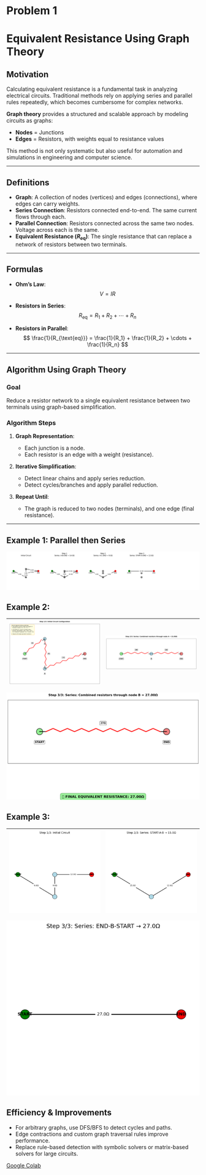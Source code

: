# Problem 1

#  Equivalent Resistance Using Graph Theory

## Motivation

Calculating equivalent resistance is a fundamental task in analyzing electrical circuits. Traditional methods rely on applying series and parallel rules repeatedly, which becomes cumbersome for complex networks.

**Graph theory** provides a structured and scalable approach by modeling circuits as graphs:
- **Nodes** = Junctions
- **Edges** = Resistors, with weights equal to resistance values

This method is not only systematic but also useful for automation and simulations in engineering and computer science.

---

##  Definitions

- **Graph**: A collection of nodes (vertices) and edges (connections), where edges can carry weights.
- **Series Connection**: Resistors connected end-to-end. The same current flows through each.
- **Parallel Connection**: Resistors connected across the same two nodes. Voltage across each is the same.
- **Equivalent Resistance ($R_{\text{eq}}$)**: The single resistance that can replace a network of resistors between two terminals.

---

##  Formulas

- **Ohm’s Law**:  
  $$ V = IR $$

- **Resistors in Series**:  
  $$ R_{\text{eq}} = R_1 + R_2 + \cdots + R_n $$

- **Resistors in Parallel**:  
  $$ \frac{1}{R_{\text{eq}}} = \frac{1}{R_1} + \frac{1}{R_2} + \cdots + \frac{1}{R_n} $$

---

##  Algorithm Using Graph Theory

###  Goal

Reduce a resistor network to a single equivalent resistance between two terminals using graph-based simplification.

###  Algorithm Steps

1. **Graph Representation**:
   - Each junction is a node.
   - Each resistor is an edge with a weight (resistance).

2. **Iterative Simplification**:
   - Detect linear chains and apply series reduction.
   - Detect cycles/branches and apply parallel reduction.

3. **Repeat Until**:
   - The graph is reduced to two nodes (terminals), and one edge (final resistance).


---



## Example 1: Parallel then Series

![alt text](image-11.png)

## Example 2: 

![alt text](image-8.png) |![alt text](image-9.png) |
  |:-------------------------:|:-------------------------:|

![alt text](image-10.png)

## Example 3: 


![alt text](image-12.png) |![alt text](image-13.png) |
  |:-------------------------:|:-------------------------:|

![alt text](image-14.png)

##  Efficiency & Improvements

* For arbitrary graphs, use DFS/BFS to detect cycles and paths.
* Edge contractions and custom graph traversal rules improve performance.
* Replace rule-based detection with symbolic solvers or matrix-based solvers for large circuits.


 [Google Colab](https://colab.research.google.com/drive/1obDQDzBjN9ApNuOBuXs4oTD1PMvoBug0?usp=sharing)